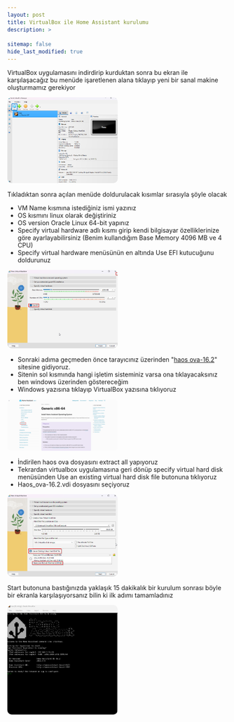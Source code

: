 ```yaml
---
layout: post
title: VirtualBox ile Home Assistant kurulumu
description: >
  
sitemap: false
hide_last_modified: true
---
```


VirtualBox uygulamasını indirdirip kurduktan sonra bu ekran ile karşılaşacağız bu menüde işaretlenen alana tıklayıp yeni bir sanal makine oluşturmamız gerekiyor

<a href="/assets/img/home_assistant/virtualbaslangic.png" target="_blank">
  <img src="/assets/img/home_assistant/virtualbaslangic.png" alt="Fotoğraf 1" style="width:50%; border-radius:10px;">
</a>

Tıkladıktan sonra açılan menüde doldurulacak kısımlar sırasıyla şöyle olacak
- VM Name kısmına istediğiniz ismi yazınız
- OS kısmını linux olarak değiştiriniz
- OS version Oracle Linux 64-bit yapınız
- Specify virtual hardware adlı kısmı girip kendi bilgisayar özelliklerinize göre ayarlayabilirsiniz (Benim kullandığım Base Memory 4096 MB ve 4 CPU)
- Specify virtual hardware menüsünün en altında Use EFI kutucuğunu doldurunuz

<a href="/assets/img/home_assistant/EFI.png" target="_blank">
  <img src="/assets/img/home_assistant/EFI.png" alt="Fotoğraf 1" style="width:50%; border-radius:10px;">
</a>

- Sonraki adıma geçmeden önce tarayıcınız üzerinden "[haos ova-16.2](https://www.home-assistant.io/installation/generic-x86-64/)" sitesine gidiyoruz.
- Sitenin sol kısmında hangi işletim sisteminiz varsa ona tıklayacaksınız ben windows üzerinden göstereceğim
- Windows yazısına tıklayıp VirtualBox yazısına tıklıyoruz

<a href="/assets/img/home_assistant/windows_homeassistant.png" target="_blank">
  <img src="/assets/img/home_assistant/windows_homeassistant.png" alt="Fotoğraf 1" style="width:50%; border-radius:10px;">
</a>

- İndirilen haos ova dosyasını extract all yapıyoruz
- Tekrardan virtualbox uygulamasına geri dönüp specify virtual hard disk menüsünden Use an existing virtual hard disk file butonuna tıklıyoruz
- Haos_ova-16.2.vdi dosyasını seçiyoruz

<a href="/assets/img/home_assistant/haos_ova.png" target="_blank">
  <img src="/assets/img/home_assistant/haos_ova.png" alt="Fotoğraf 1" style="width:50%; border-radius:10px;">
</a>

Start butonuna bastığınızda yaklaşık 15 dakikalık bir kurulum sonrası böyle bir ekranla karşılaşıyorsanız bilin ki ilk adımı tamamladınız

<a href="/assets/img/home_assistant/hass_menu.png" target="_blank">
  <img src="/assets/img/home_assistant/hass_menu.png" alt="Fotoğraf 1" style="width:50%; border-radius:10px;">
</a>








